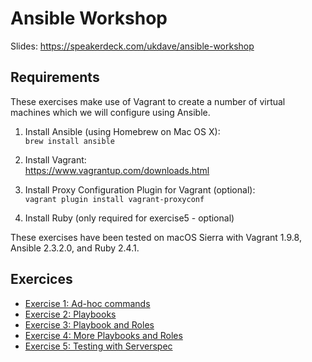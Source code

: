 # Ansible Workshop

Slides: <https://speakerdeck.com/ukdave/ansible-workshop>


## Requirements

These exercises make use of Vagrant to create a number of virtual machines which we will configure using Ansible.

1.  Install Ansible (using Homebrew on Mac OS X):  
    `brew install ansible`

2.  Install Vagrant:  
    <https://www.vagrantup.com/downloads.html>

3.  Install Proxy Configuration Plugin for Vagrant (optional):  
    `vagrant plugin install vagrant-proxyconf`

4.  Install Ruby (only required for exercise5 - optional)

These exercises have been tested on macOS Sierra with Vagrant 1.9.8, Ansible 2.3.2.0, and Ruby 2.4.1.


## Exercices

*   [Exercise 1: Ad-hoc commands](exercise1/README.md)
*   [Exercise 2: Playbooks](exercise2/README.md)
*   [Exercise 3: Playbook and Roles](exercise3/README.md)
*   [Exercise 4: More Playbooks and Roles](exercise4/README.md)
*   [Exercise 5: Testing with Serverspec](exercise5/README.md)

